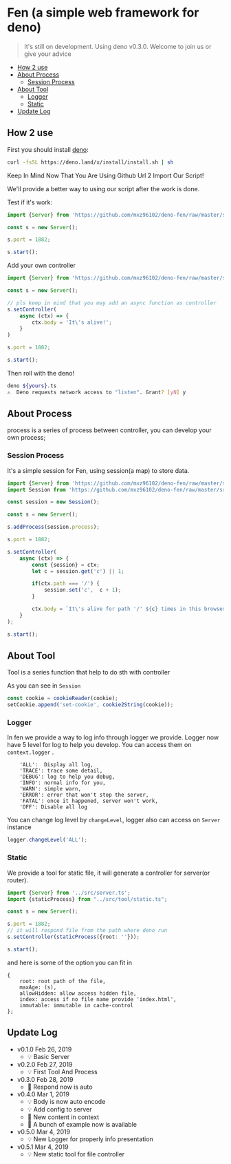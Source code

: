 # Fen (a simple web framework for deno)

> It's still on development. Using deno v0.3.0.
> Welcome to join us or give your advice

  * [How 2 use](#how-2-use)
  * [About Process](#about-process)
    + [Session Process](#session-process)
  * [About Tool](#about-tool)
    + [Logger](#logger)
    + [Static](#static)
  * [Update Log](#update-log)
  
## How 2 use

First you should install [deno](https://deno.land):

```bash
curl -fsSL https://deno.land/x/install/install.sh | sh
```

Keep In Mind Now That You Are Using Github Url 2 Import Our Script!

We'll provide a better way to using our script after the work is done.

Test if it's work:

```typescript
import {Server} from 'https://github.com/mxz96102/deno-fen/raw/master/src/server.ts';

const s = new Server();

s.port = 1882;

s.start();
```

Add your own controller 
```typescript
import {Server} from 'https://github.com/mxz96102/deno-fen/raw/master/src/server.ts';

const s = new Server();

// pls keep in mind that you may add an async function as controller
s.setController(
    async (ctx) => {
        ctx.body = 'It\'s alive!';
    }
)

s.port = 1882;

s.start();
```

Then roll with the deno!
```bash
deno ${yours}.ts
⚠️  Deno requests network access to "listen". Grant? [yN] y
```

## About Process

process is a series of process between controller, you can develop your own process;

### Session Process
It's a simple session for Fen, using session(a map) to store data.

```typescript
import {Server} from 'https://github.com/mxz96102/deno-fen/raw/master/src/server.ts';
import Session from 'https://github.com/mxz96102/deno-fen/raw/master/src/process/session.ts'

const session = new Session();

const s = new Server();

s.addProcess(session.process);

s.port = 1882;

s.setController(
    async (ctx) => {
        const {session} = ctx;
        let c = session.get('c') || 1;

        if(ctx.path === '/') {
            session.set('c',  c + 1);
        }

        ctx.body = `It\'s alive for path '/' ${c} times in this browser!`;
    }
);

s.start();
```

## About Tool
Tool is a series function that help to do sth with controller

As you can see in `Session`

```typescript
const cookie = cookieReader(cookie);
setCookie.append('set-cookie', cookie2String(cookie));
```

### Logger
In fen we provide a way to log info through logger we provide.
Logger now have 5 level for log to help you develop.
You can access them on `context.logger` .
```
    'ALL':  Display all log,
    'TRACE': trace some detail,
    'DEBUG': log to help you debug,
    'INFO': normal info for you,
    'WARN': simple warn,
    'ERROR': error that won't stop the server,
    'FATAL': once it happened, server won't work,
    'OFF': Disable all log
```

You can change log level by  `changeLevel`, logger also can access on `Server` instance
```typescript
logger.changeLevel('ALL');
```

### Static
We provide a tool for static file, 
it will generate a controller for server(or router).

```typescript
import {Server} from '../src/server.ts';
import {staticProcess} from "../src/tool/static.ts";

const s = new Server();

s.port = 1882;
// it will respond file from the path where deno run
s.setController(staticProcess({root: ''}));

s.start();
```

and here is some of the option you can fit in

```
{
    root: root path of the file,
    maxAge: (s),
    allowHidden: allow access hidden file,
    index: access if no file name provide 'index.html',
    immutable: immutable in cache-control
};
```

## Update Log

- v0.1.0 Feb 26, 2019 
    - 💡 Basic Server 
- v0.2.0 Feb 27, 2019 
    - 💡 First Tool And Process
- v0.3.0 Feb 28, 2019 
    - 💄 Respond now is auto
- v0.4.0 Mar 1, 2019
    - 💡 Body is now auto encode
    - 💡 Add config to server
    - 💄 New content in context
    - 🎉 A bunch of example now is available
- v0.5.0 Mar 4, 2019
    - 💡 New Logger for properly info presentation
- v0.5.1 Mar 4, 2019  
    - 💡 New static tool for file controller